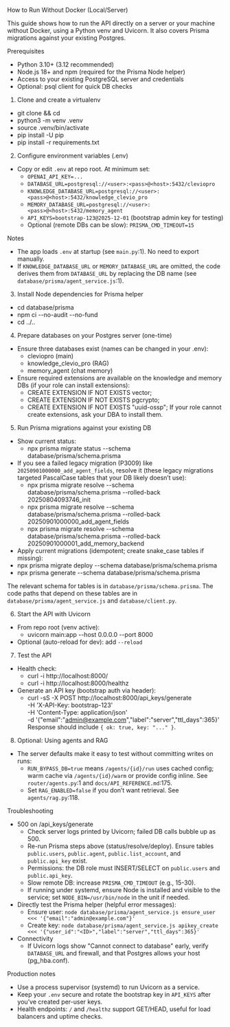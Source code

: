 How to Run Without Docker (Local/Server)

This guide shows how to run the API directly on a server or your machine without Docker, using a Python venv and Uvicorn. It also covers Prisma migrations against your existing Postgres.

Prerequisites
- Python 3.10+ (3.12 recommended)
- Node.js 18+ and npm (required for the Prisma Node helper)
- Access to your existing PostgreSQL server and credentials
- Optional: psql client for quick DB checks

1) Clone and create a virtualenv
- git clone <this repo> && cd <repo>
- python3 -m venv .venv
- source .venv/bin/activate
- pip install -U pip
- pip install -r requirements.txt

2) Configure environment variables (.env)
- Copy or edit `.env` at repo root. At minimum set:
  - `OPENAI_API_KEY=...`
  - `DATABASE_URL=postgresql://<user>:<pass>@<host>:5432/cleviopro`
  - `KNOWLEDGE_DATABASE_URL=postgresql://<user>:<pass>@<host>:5432/knowledge_clevio_pro`
  - `MEMORY_DATABASE_URL=postgresql://<user>:<pass>@<host>:5432/memory_agent`
  - `API_KEYS=bootstrap-123@2025-12-01`  (bootstrap admin key for testing)
  - Optional (remote DBs can be slow): `PRISMA_CMD_TIMEOUT=15`

Notes
- The app loads `.env` at startup (see `main.py`:1). No need to export manually.
- If `KNOWLEDGE_DATABASE_URL` or `MEMORY_DATABASE_URL` are omitted, the code derives them from `DATABASE_URL` by replacing the DB name (see `database/prisma/agent_service.js`:1).

3) Install Node dependencies for Prisma helper
- cd database/prisma
- npm ci --no-audit --no-fund
- cd ../..

4) Prepare databases on your Postgres server (one-time)
- Ensure three databases exist (names can be changed in your .env):
  - cleviopro (main)
  - knowledge_clevio_pro (RAG)
  - memory_agent (chat memory)
- Ensure required extensions are available on the knowledge and memory DBs (if your role can install extensions):
  - CREATE EXTENSION IF NOT EXISTS vector;
  - CREATE EXTENSION IF NOT EXISTS pgcrypto;
  - CREATE EXTENSION IF NOT EXISTS "uuid-ossp";
  If your role cannot create extensions, ask your DBA to install them.

5) Run Prisma migrations against your existing DB
- Show current status:
  - npx prisma migrate status --schema database/prisma/schema.prisma
- If you see a failed legacy migration (P3009) like `20250901000000_add_agent_fields`, resolve it (these legacy migrations targeted PascalCase tables that your DB likely doesn’t use):
  - npx prisma migrate resolve --schema database/prisma/schema.prisma --rolled-back 20250804093746_init
  - npx prisma migrate resolve --schema database/prisma/schema.prisma --rolled-back 20250901000000_add_agent_fields
  - npx prisma migrate resolve --schema database/prisma/schema.prisma --rolled-back 20250901000001_add_memory_backend
- Apply current migrations (idempotent; create snake_case tables if missing):
 - npx prisma migrate deploy --schema database/prisma/schema.prisma
 - npx prisma generate --schema database/prisma/schema.prisma

The relevant schema for tables is in `database/prisma/schema.prisma`. The code paths that depend on these tables are in `database/prisma/agent_service.js` and `database/client.py`.

6) Start the API with Uvicorn
- From repo root (venv active):
  - uvicorn main:app --host 0.0.0.0 --port 8000
- Optional (auto-reload for dev): add `--reload`

7) Test the API
- Health check:
  - curl -i http://localhost:8000/
  - curl -i http://localhost:8000/healthz
- Generate an API key (bootstrap auth via header):
  - curl -sS -X POST http://localhost:8000/api_keys/generate \
    -H 'X-API-Key: bootstrap-123' \
    -H 'Content-Type: application/json' \
    -d '{"email":"admin@example.com","label":"server","ttl_days":365}'
  Response should include `{ ok: true, key: "..." }`.

8) Optional: Using agents and RAG
- The server defaults make it easy to test without committing writes on runs:
  - `RUN_BYPASS_DB=true` means `/agents/{id}/run` uses cached config; warm cache via `/agents/{id}/warm` or provide config inline. See `router/agents.py`:1 and `docs/API_REFERENCE.md`:175.
  - Set `RAG_ENABLED=false` if you don’t want retrieval. See `agents/rag.py`:118.

Troubleshooting
- 500 on /api_keys/generate
  - Check server logs printed by Uvicorn; failed DB calls bubble up as 500.
  - Re-run Prisma steps above (status/resolve/deploy). Ensure tables `public.users`, `public.agent`, `public.list_account`, and `public.api_key` exist.
  - Permissions: the DB role must INSERT/SELECT on `public.users` and `public.api_key`.
  - Slow remote DB: increase `PRISMA_CMD_TIMEOUT` (e.g., 15-30).
  - If running under systemd, ensure Node is installed and visible to the service; set `NODE_BIN=/usr/bin/node` in the unit if needed.
- Directly test the Prisma helper (helpful error messages):
  - Ensure user: `node database/prisma/agent_service.js ensure_user <<< '{"email":"admin@example.com"}'`
  - Create key: `node database/prisma/agent_service.js apikey_create <<< '{"user_id":"<ID>","label":"server","ttl_days":365}'`
- Connectivity
  - If Uvicorn logs show "Cannot connect to database" early, verify `DATABASE_URL` and firewall, and that Postgres allows your host (pg_hba.conf).

Production notes
- Use a process supervisor (systemd) to run Uvicorn as a service.
- Keep your `.env` secure and rotate the bootstrap key in `API_KEYS` after you’ve created per-user keys.
 - Health endpoints: `/` and `/healthz` support GET/HEAD, useful for load balancers and uptime checks.
